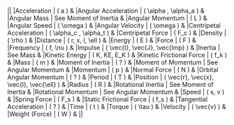 ||
|Acceleration				| \( a \) &
|Angular Acceleration		| \( \alpha , \alpha_a \) &
|Angular Mass				| See Moment of Inertia &
|Angular Momentum			| \( L \) &
|Angular Speed				| \( \omega \) &
|Angular Velocity			| \( \omega \) &
|Centripetal Acceleration	| \( \alpha_c , \alpha_t \) &
|Centripetal Force			| \( F_c \) &
|Density					| \( \rho \)  &
|Distance					| \( r, x, l, \ell \)  &
|Energy						| \( E \) &
|Force						| \( F \) &
|Frequency					| \( f, \nu \) &
|Impulse					| \( \vec{I}, \vec{J}, \vec{Imp} \) &
|Inertia					| See Mass &
|Kinetic Energy				| \( K, KE, E_K \) &
|Kinetic Frictional Force	| \( f_k \) &
|Mass						| \( m \) &
|Moment of Inertia			| \( ? \) &
|Moment of Momentum			| See Angular Momentum &
|Momentum					| \( p \) &
|Normal Force				| \( N \) &
|Orbital Angular Momentum	| \( ? \) &
|Period 					| \( T \) &
|Position					| \( \vec{r}, \vec{x}, \vec{l}, \vec{\ell} \) &
|Radius						| \( R \) &
|Rotational Inertia			| See Moment of Inertia &
|Rotational Momentum		| See Angular Momentum &
|Speed						| \( s, v \)  &
|Spring Force				| \( F_s \) &
|Static Frictional Force	| \( f_s \) &
|Tangential Acceleration	| \( ? \) &
|Time						| \( t \) &
|Torque						| \( \tau \) &
|Velocity					| \( \vec{v} \) &
|Weight (Force)				| \( W \) &
||